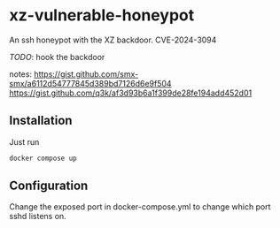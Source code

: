 # xz-vulnerable-honeypot
An ssh honeypot with the XZ backdoor. CVE-2024-3094

*TODO*: hook the backdoor

notes: https://gist.github.com/smx-smx/a6112d54777845d389bd7126d6e9f504
https://gist.github.com/q3k/af3d93b6a1f399de28fe194add452d01

## Installation

Just run

```bash
docker compose up
```

## Configuration

Change the exposed port in docker-compose.yml to change which port sshd listens on.
